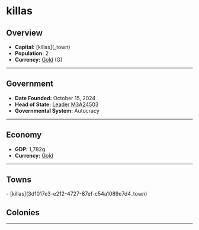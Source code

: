 <!--UNDEDITED FILE, remove this entire line if this file has been edited!-->
# <!--NAME-->killas<!--NAME-->

## Overview

- **Capital:** <!--CAPITAL_LINK-->[killas](<none>_town)<!--CAPITAL_LINK-->
- **Population:** <!--POPULATION-->2<!--POPULATION-->
- **Currency:** <!--CURRENCY_LINK-->[Gold](Gold_currency)<!--CURRENCY_LINK--> (<!--CURRENCY_ABV-->G<!--CURRENCY_ABV-->)

---

## Government

- **Date Founded:** <!--FOUNDED-->October 15, 2024<!--FOUNDED-->
- **Head of State:** <!--LEADER_TITLE_LINK-->[Leader M3A24503](M3A24503_user)<!--LEADER_TITLE_LINK-->
- **Governmental System:** <!--GOVERNMENT-->Autocracy<!--GOVERNMENT-->

---

## Economy

- **GDP:** <!--GDP-->1,782g<!--GDP-->
- **Currency:** <!--CURRENCY_LINK-->[Gold](Gold_currency)<!--CURRENCY_LINK-->

---

## Towns

<!--TOWNS-->- [killas](3d1017e3-e212-4727-87ef-c54a1089e7d4_town)<!--TOWNS-->

## Colonies

<!--COLONIES--><!--COLONIES-->

---